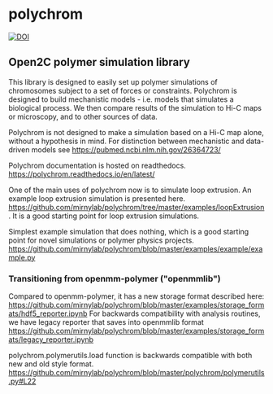 # polychrom

[![DOI](https://zenodo.org/badge/178608195.svg)](https://zenodo.org/badge/latestdoi/178608195)

## Open2C polymer simulation library

This library is designed to easily set up polymer simulations of chromosomes subject to a set of forces or constraints. 
Polychrom is designed to build mechanistic models - i.e. models that simulates a biological process. 
We then compare results of the simulation to Hi-C maps or microscopy, and to other sources of data. 

Polychrom is not designed to make a simulation based on a Hi-C map alone, without a hypothesis in mind. 
For distinction between mechanistic and data-driven models see https://pubmed.ncbi.nlm.nih.gov/26364723/ 

Polychrom documentation is hosted on readthedocs. 
https://polychrom.readthedocs.io/en/latest/

One of the main uses of polychrom now is to simulate loop extrusion. An example loop extrusion simulation is presented here.
https://github.com/mirnylab/polychrom/tree/master/examples/loopExtrusion . It is a good starting point for loop extrusion simulations. 

Simplest example simulation that does nothing, which is a good starting point for novel simulations or polymer physics projects.  
https://github.com/mirnylab/polychrom/blob/master/examples/example/example.py

### Transitioning from openmm-polymer ("openmmlib")
Compared to openmm-polymer, it has a new storage format described here: https://github.com/mirnylab/polychrom/blob/master/examples/storage_formats/hdf5_reporter.ipynb
For backwards compatibility with analysis routines, we have legacy reporter that saves into openmmlib format 
https://github.com/mirnylab/polychrom/blob/master/examples/storage_formats/legacy_reporter.ipynb

polychrom.polymerutils.load function  is backwards compatible with both new and old style 
format. https://github.com/mirnylab/polychrom/blob/master/polychrom/polymerutils.py#L22
